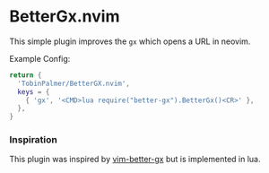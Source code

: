 # BetterGx.nvim

This simple plugin improves the `gx` which opens a URL in neovim.

Example Config:

```lua
return {
  'TobinPalmer/BetterGX.nvim',
  keys = {
    { 'gx', '<CMD>lua require("better-gx").BetterGx()<CR>' },
  },
}
```

### Inspiration
This plugin was inspired by [vim-better-gx](https://gist.github.com/habamax/0a6c1d2013ea68adcf2a52024468752e) but is implemented in lua.

